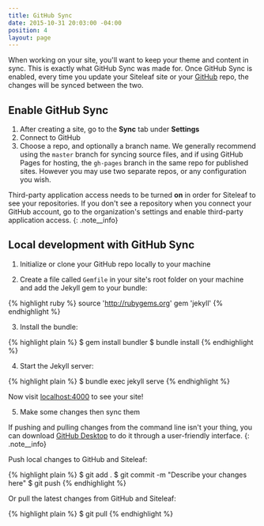 ```yaml
---
title: GitHub Sync
date: 2015-10-31 20:03:00 -04:00
position: 4
layout: page
---
```


When working on your site, you'll want to keep your theme and content in sync. This is exactly what GitHub Sync was made for. Once GitHub Sync is enabled, every time you update your Siteleaf site or your [GitHub](https://github.com) repo, the changes will be synced between the two.

## Enable GitHub Sync

1. After creating a site, go to the **Sync** tab under **Settings**
2. Connect to GitHub
3. Choose a repo, and optionally a branch name. We generally recommend using the `master` branch for syncing source files, and if using GitHub Pages for hosting, the `gh-pages` branch in the same repo for published sites. However you may use two separate repos, or any configuration you wish.

Third-party application access needs to be turned **on** in order for Siteleaf to see your repositories. If you don't see a repository when you connect your GitHub account, go to the organization's settings and enable third-party application access.
{: .note__info}

## Local development with GitHub Sync

1) Initialize or clone your GitHub repo locally to your machine

2) Create a file called `Gemfile` in your site's root folder on your machine and add the Jekyll gem to your bundle:

{% highlight ruby %}
source 'http://rubygems.org'
gem 'jekyll'
{% endhighlight %}

3) Install the bundle:

{% highlight plain %}
$ gem install bundler
$ bundle install
{% endhighlight %}

4) Start the Jekyll server:

{% highlight plain %}
$ bundle exec jekyll serve
{% endhighlight %}

Now visit [localhost:4000](http://localhost:4000) to see your site!

5) Make some changes then sync them

If pushing and pulling changes from the command line isn't your thing, you can download [GitHub Desktop](https://desktop.github.com/) to do it through a user-friendly interface.
{: .note__info}

Push local changes to GitHub and Siteleaf:

{% highlight plain %}
$ git add .
$ git commit -m "Describe your changes here"
$ git push
{% endhighlight %}

Or pull the latest changes from GitHub and Siteleaf:

{% highlight plain %}
$ git pull
{% endhighlight %}
